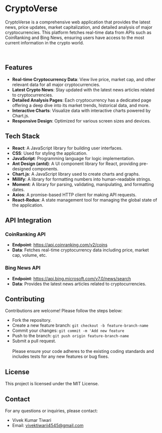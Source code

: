 # CryptoVerse

CryptoVerse is a comprehensive web application that provides the latest news, price updates, market capitalization, and detailed analysis of major cryptocurrencies. This platform fetches real-time data from APIs such as CoinRanking and Bing News, ensuring users have access to the most current information in the crypto world.

<br/>

## Features

- **Real-time Cryptocurrency Data**: View live price, market cap, and other relevant data for all major cryptocurrencies.
- **Latest Crypto News**: Stay updated with the latest news articles related to cryptocurrencies.
- **Detailed Analysis Pages**: Each cryptocurrency has a dedicated page offering a deep dive into its market trends, historical data, and more.
- **Interactive Charts**: Visualize data with interactive charts powered by Chart.js.
- **Responsive Design**: Optimized for various screen sizes and devices.

## Tech Stack

- **React**: A JavaScript library for building user interfaces.
- **CSS**: Used for styling the application.
- **JavaScript**: Programming language for logic implementation.
- **Ant Design (antd)**: A UI component library for React, providing pre-designed components.
- **Chart.js**: A JavaScript library used to create charts and graphs.
- **Millify**: A library for formatting numbers into human-readable strings.
- **Moment**: A library for parsing, validating, manipulating, and formatting dates.
- **Axios**: A promise-based HTTP client for making API requests.
- **React-Redux**: A state management tool for managing the global state of the application.

## API Integration

### CoinRanking API

- **Endpoint**: https://api.coinranking.com/v2/coins
- **Data**: Fetches real-time cryptocurrency data including price, market cap, volume, etc.

### Bing News API

- **Endpoint**: https://api.bing.microsoft.com/v7.0/news/search
- **Data**: Provides the latest news articles related to cryptocurrencies.

## Contributing

Contributions are welcome! Please follow the steps below:

- Fork the repository.
- Create a new feature branch: `git checkout -b feature-branch-name`
- Commit your changes: `git commit -m 'Add new feature`
- Push to the branch: `git push origin feature-branch-name`
- Submit a pull request.
  <br/>
  <br/>
  Please ensure your code adheres to the existing coding standards and includes tests for any new features or bug fixes.

## License

This project is licensed under the MIT License.

## Contact

For any questions or inquiries, please contact:

- Vivek Kumar Tiwari
- Email: vivektiwarii4545@gmail.com
